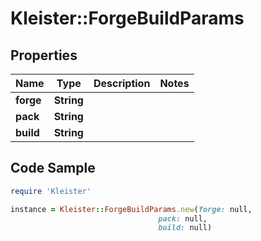 # Kleister::ForgeBuildParams

## Properties

Name | Type | Description | Notes
------------ | ------------- | ------------- | -------------
**forge** | **String** |  | 
**pack** | **String** |  | 
**build** | **String** |  | 

## Code Sample

```ruby
require 'Kleister'

instance = Kleister::ForgeBuildParams.new(forge: null,
                                 pack: null,
                                 build: null)
```


